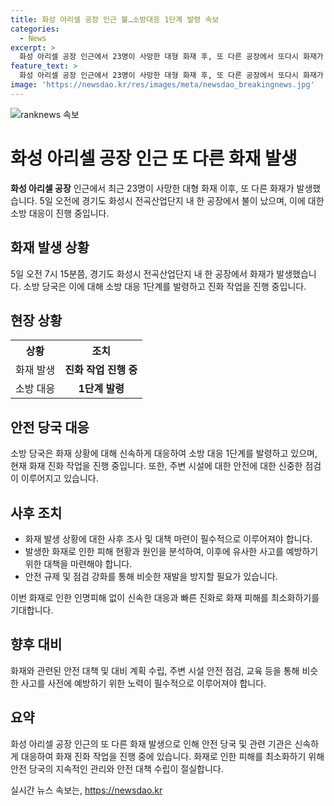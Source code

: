 ```yaml
---
title: 화성 아리셀 공장 인근 불…소방대응 1단계 발령 속보
categories:
  - News
excerpt: >
  화성 아리셀 공장 인근에서 23명이 사망한 대형 화재 후, 또 다른 공장에서 또다시 화재가 발생했다. 경기도 화성시 전곡산업단지 내 한 공장에서 발화가 일어나 1단계 소방 대응이 이뤄지고 있다. 
feature_text: >
  화성 아리셀 공장 인근에서 23명이 사망한 대형 화재 후, 또 다른 공장에서 또다시 화재가 발생했다. 경기도 화성시 전곡산업단지 내 한 공장에서 발화가 일어나 1단계 소방 대응이 이뤄지고 있다. 
image: 'https://newsdao.kr/res/images/meta/newsdao_breakingnews.jpg'
---
```


<p><img src="https://newsdao.kr/res/images/meta/newsdao_breakingnews.jpg" alt="ranknews 속보" /></p>

<h1>화성 아리셀 공장 인근 또 다른 화재 발생</h1>

<p data-ke-size="size16"><b>화성 아리셀 공장</b> 인근에서 최근 23명이 사망한 대형 화재 이후, 또 다른 화재가 발생했습니다. 5일 오전에 경기도 화성시 전곡산업단지 내 한 공장에서 불이 났으며, 이에 대한 소방 대응이 진행 중입니다. </p>

<h2 data-ke-size="size26">화재 발생 상황</h2>

<p data-ke-size="size16">5일 오전 7시 15분쯤, 경기도 화성시 전곡산업단지 내 한 공장에서 화재가 발생했습니다. 소방 당국은 이에 대해 소방 대응 1단계를 발령하고 진화 작업을 진행 중입니다.</p>

<h2 data-ke-size="size26">현장 상황</h2>

<table>
  <tr>
    <th>상황</th>
    <th>조치</th>
  </tr>
  <tr>
    <td>화재 발생</td>
    <td style="text-align: center; height: 17px;"><b>진화 작업 진행 중</b></td>
  </tr>
  <tr>
    <td>소방 대응</td>
    <td style="text-align: center; height: 17px;"><b>1단계 발령</b></td>
  </tr>
</table>

<h2 data-ke-size="size26">안전 당국 대응</h2>

<p data-ke-size="size16">소방 당국은 화재 상황에 대해 신속하게 대응하여 소방 대응 1단계를 발령하고 있으며, 현재 화재 진화 작업을 진행 중입니다. 또한, 주변 시설에 대한 안전에 대한 신중한 점검이 이루어지고 있습니다.</p>

<h2 data-ke-size="size26">사후 조치</h2>

<ul>
  <li>화재 발생 상황에 대한 사후 조사 및 대책 마련이 필수적으로 이루어져야 합니다.</li>
  <li>발생한 화재로 인한 피해 현황과 원인을 분석하여, 이후에 유사한 사고를 예방하기 위한 대책을 마련해야 합니다.</li>
  <li>안전 규제 및 점검 강화를 통해 비슷한 재발을 방지할 필요가 있습니다.</li>
</ul>

<p data-ke-size="size16">이번 화재로 인한 인명피해 없이 신속한 대응과 빠른 진화로 화재 피해를 최소화하기를 기대합니다.</p>

<h2 data-ke-size="size26">향후 대비</h2>

<p data-ke-size="size16">화재와 관련된 안전 대책 및 대비 계획 수립, 주변 시설 안전 점검, 교육 등을 통해 비슷한 사고를 사전에 예방하기 위한 노력이 필수적으로 이루어져야 합니다.</p>

<h2 data-ke-size="size26">요약</h2>

<p data-ke-size="size16">화성 아리셀 공장 인근의 또 다른 화재 발생으로 인해 안전 당국 및 관련 기관은 신속하게 대응하여 화재 진화 작업을 진행 중에 있습니다. 화재로 인한 피해를 최소화하기 위해 안전 당국의 지속적인 관리와 안전 대책 수립이 절실합니다.</p>
실시간 뉴스 속보는, <a href="https://newsdao.kr" rel="dofollow">https://newsdao.kr</a>


